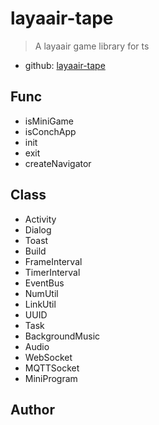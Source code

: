 # layaair-tape
> A layaair game library for ts 

* github: [layaair-tape](https://github.com/whoopschat/layaair-tape)

## Func
* isMiniGame
* isConchApp
* init
* exit
* createNavigator

## Class
* Activity
* Dialog
* Toast
* Build
* FrameInterval
* TimerInterval
* EventBus
* NumUtil
* LinkUtil
* UUID
* Task
* BackgroundMusic
* Audio
* WebSocket
* MQTTSocket
* MiniProgram

## Author
